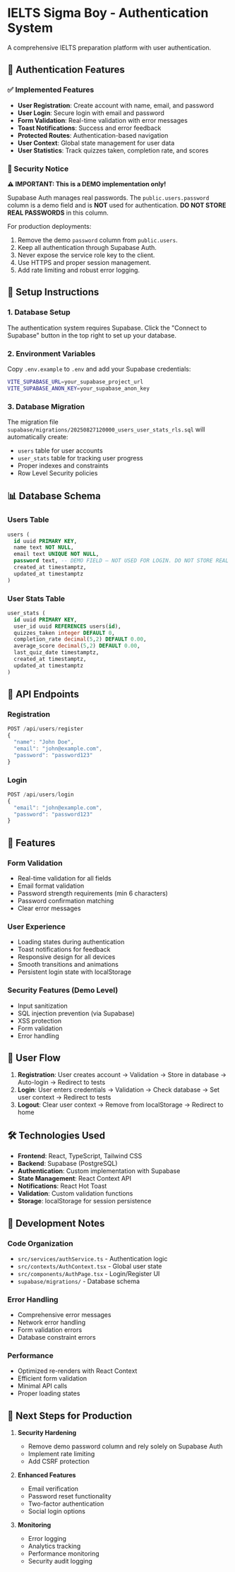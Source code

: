# IELTS Sigma Boy - Authentication System

A comprehensive IELTS preparation platform with user authentication.

## 🔐 Authentication Features

### ✅ Implemented Features
- **User Registration**: Create account with name, email, and password
- **User Login**: Secure login with email and password
- **Form Validation**: Real-time validation with error messages
- **Toast Notifications**: Success and error feedback
- **Protected Routes**: Authentication-based navigation
- **User Context**: Global state management for user data
- **User Statistics**: Track quizzes taken, completion rate, and scores

### 🚨 Security Notice

**⚠️ IMPORTANT: This is a DEMO implementation only!**

Supabase Auth manages real passwords. The `public.users.password` column is a demo field and is **NOT** used for authentication. **DO NOT STORE REAL PASSWORDS** in this column.

For production deployments:
1. Remove the demo `password` column from `public.users`.
2. Keep all authentication through Supabase Auth.
3. Never expose the service role key to the client.
4. Use HTTPS and proper session management.
5. Add rate limiting and robust error logging.

## 🚀 Setup Instructions

### 1. Database Setup
The authentication system requires Supabase. Click the "Connect to Supabase" button in the top right to set up your database.

### 2. Environment Variables
Copy `.env.example` to `.env` and add your Supabase credentials:
```bash
VITE_SUPABASE_URL=your_supabase_project_url
VITE_SUPABASE_ANON_KEY=your_supabase_anon_key
```

### 3. Database Migration
The migration file `supabase/migrations/20250827120000_users_user_stats_rls.sql` will automatically create:
- `users` table for user accounts
- `user_stats` table for tracking user progress
- Proper indexes and constraints
- Row Level Security policies

## 📊 Database Schema

### Users Table
```sql
users (
  id uuid PRIMARY KEY,
  name text NOT NULL,
  email text UNIQUE NOT NULL,
  password text, -- DEMO FIELD — NOT USED FOR LOGIN. DO NOT STORE REAL PASSWORDS.
  created_at timestamptz,
  updated_at timestamptz
)
```

### User Stats Table
```sql
user_stats (
  id uuid PRIMARY KEY,
  user_id uuid REFERENCES users(id),
  quizzes_taken integer DEFAULT 0,
  completion_rate decimal(5,2) DEFAULT 0.00,
  average_score decimal(5,2) DEFAULT 0.00,
  last_quiz_date timestamptz,
  created_at timestamptz,
  updated_at timestamptz
)
```

## 🔧 API Endpoints

### Registration
```typescript
POST /api/users/register
{
  "name": "John Doe",
  "email": "john@example.com",
  "password": "password123"
}
```

### Login
```typescript
POST /api/users/login
{
  "email": "john@example.com",
  "password": "password123"
}
```

## 🎯 Features

### Form Validation
- Real-time validation for all fields
- Email format validation
- Password strength requirements (min 6 characters)
- Password confirmation matching
- Clear error messages

### User Experience
- Loading states during authentication
- Toast notifications for feedback
- Responsive design for all devices
- Smooth transitions and animations
- Persistent login state with localStorage

### Security Features (Demo Level)
- Input sanitization
- SQL injection prevention (via Supabase)
- XSS protection
- Form validation
- Error handling

## 🔄 User Flow

1. **Registration**: User creates account → Validation → Store in database → Auto-login → Redirect to tests
2. **Login**: User enters credentials → Validation → Check database → Set user context → Redirect to tests
3. **Logout**: Clear user context → Remove from localStorage → Redirect to home

## 🛠️ Technologies Used

- **Frontend**: React, TypeScript, Tailwind CSS
- **Backend**: Supabase (PostgreSQL)
- **Authentication**: Custom implementation with Supabase
- **State Management**: React Context API
- **Notifications**: React Hot Toast
- **Validation**: Custom validation functions
- **Storage**: localStorage for session persistence

## 📝 Development Notes

### Code Organization
- `src/services/authService.ts` - Authentication logic
- `src/contexts/AuthContext.tsx` - Global user state
- `src/components/AuthPage.tsx` - Login/Register UI
- `supabase/migrations/` - Database schema

### Error Handling
- Comprehensive error messages
- Network error handling
- Form validation errors
- Database constraint errors

### Performance
- Optimized re-renders with React Context
- Efficient form validation
- Minimal API calls
- Proper loading states

## 🚀 Next Steps for Production

1. **Security Hardening**
   - Remove demo password column and rely solely on Supabase Auth
   - Implement rate limiting
   - Add CSRF protection

2. **Enhanced Features**
   - Email verification
   - Password reset functionality
   - Two-factor authentication
   - Social login options

3. **Monitoring**
   - Error logging
   - Analytics tracking
   - Performance monitoring
   - Security audit logging